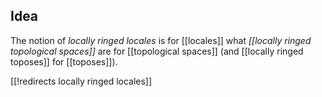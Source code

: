 
## Idea

The notion of *locally ringed locales* is for [[locales]] what *[[locally ringed topological spaces]]* are for [[topological spaces]] (and [[locally ringed toposes]] for [[toposes]]).

[[!redirects locally ringed locales]]